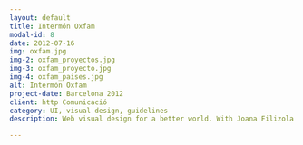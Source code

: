 ```yaml
---
layout: default
title: Intermón Oxfam
modal-id: 8
date: 2012-07-16
img: oxfam.jpg
img-2: oxfam_proyectos.jpg
img-3: oxfam_proyecto.jpg
img-4: oxfam_paises.jpg
alt: Intermón Oxfam
project-date: Barcelona 2012
client: http Comunicació
category: UI, visual design, guidelines
description: Web visual design for a better world. With Joana Filizola & Álvaro García.

---
```

